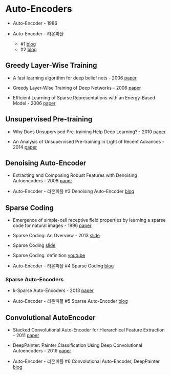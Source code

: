 # Auto-Encoders

* Auto-Encoder - 1986

* Auto-Encoder - 라온피플
  * #1 [blog](https://laonple.blog.me/220850892431)
  * #2 [blog](https://laonple.blog.me/220884698923)



## Greedy Layer-Wise Training

* A fast learning algorithm for deep belief nets - 2006 [paper](https://www.cs.toronto.edu/~hinton/absps/fastnc.pdf)

* Greedy Layer-Wise Training of Deep Networks - 2006 [paper](http://www.iro.umontreal.ca/~lisa/pointeurs/BengioNips2006All.pdf) 

* Efficient Learning of Sparse Representations with an Energy-Based Model - 2006 [paper](https://papers.nips.cc/paper/3112-efficient-learning-of-sparse-representations-with-an-energy-based-model.pdf)


## Unsupervised Pre-training

* Why Does Unsupervised Pre-training Help Deep Learning? - 2010 [paper](http://www.jmlr.org/papers/volume11/erhan10a/erhan10a.pdf)

* An Analysis of Unsupervised Pre-training in Light of Recent Advances - 2014 [paper](https://arxiv.org/pdf/1412.6597.pdf)


## Denoising Auto-Encoder

* Extracting and Composing Robust Features with Denoising Autoencoders - 2008 [paper](http://www.cs.toronto.edu/~larocheh/publications/icml-2008-denoising-autoencoders.pdf)

* Auto-Encoder - 라온피플 #3 Denoising Auto-Encoder [blog](https://laonple.blog.me/220891144201)


## Sparse Coding

* Emergence of simple-cell receptive field properties by learning a sparse code for natural images - 1996 [paper](https://www.nature.com/articles/381607a0)

* Sparse Coding: An Overview - 2013 [slide](http://www.cs.ubc.ca/~schmidtm/MLRG/sparseCoding.pdf)

* Sparse Coding [slide](http://www.rctn.org/vs265/sparse-coding-slides.pdf)

* Sparse Coding: definition [youtube](https://www.youtube.com/watch?v=7a0_iEruGoM)

* Auto-Encoder - 라온피플 #4 Sparse Coding [blog](https://laonple.blog.me/220914873095)


### Sparse Auto-Encoders

* k-Sparse Auto-Encoders - 2013 [paper](https://arxiv.org/pdf/1312.5663.pdf)

* Auto-Encoder - 라온피플 #5 Sparse Auto-Encoder [blog](https://laonple.blog.me/220943887634)


## Convolutional AutoEncoder

* Stacked Convolutional Auto-Encoder for Hierarchical Feature Extraction - 2011 [paper](https://pdfs.semanticscholar.org/1c6d/990c80e60aa0b0059415444cdf94b3574f0f.pdf)

* DeepPainter: Painter Classification Using Deep Convolutional Autoencoders - 2016 [paper](http://elidavid.com/pubs/deeppainter.pdf)

* Auto-Encoder - 라온피플 #6 Convolutional Auto-Encoder, DeepPainter [blog](https://laonple.blog.me/220949087243)
